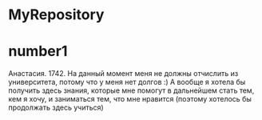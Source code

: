 # MyRepository
# number1
Анастасия. 1742. На данный момент меня не должны отчислить из университета, потому что у меня нет долгов :) А вообще я хотела бы получить здесь знания, которые мне помогут в дальнейшем стать тем, кем я хочу, и заниматься тем, что мне нравится (поэтому хотелось бы продолжать здесь учиться)
